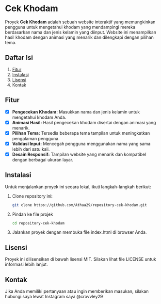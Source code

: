 # Cek Khodam

Proyek **Cek Khodam** adalah sebuah website interaktif yang memungkinkan pengguna untuk mengetahui khodam yang mendampingi mereka berdasarkan nama dan jenis kelamin yang diinput. Website ini menampilkan hasil khodam dengan animasi yang menarik dan dilengkapi dengan pilihan tema.

## Daftar Isi

1. [Fitur](#fitur)
2. [Instalasi](#instalasi)
3. [Lisensi](#lisensi)
4. [Kontak](#kontak)

## Fitur

- [x] **Pengecekan Khodam:** Masukkan nama dan jenis kelamin untuk mengetahui khodam Anda.
- [x] **Animasi Hasil:** Hasil pengecekan khodam disertai dengan animasi yang menarik.
- [x] **Pilihan Tema:** Tersedia beberapa tema tampilan untuk meningkatkan pengalaman pengguna.
- [x] **Validasi Input:** Mencegah pengguna menggunakan nama yang sama lebih dari satu kali.
- [x] **Desain Responsif:** Tampilan website yang menarik dan kompatibel dengan berbagai ukuran layar.

## Instalasi

Untuk menjalankan proyek ini secara lokal, ikuti langkah-langkah berikut:

1. Clone repository ini:
   ```bash
   git clone https://github.com/Athaa29/repository-cek-khodam.git

2. Pindah ke file projek
   ```bash
   cd repository-cek-khodam

3. Jalankan proyek dengan membuka file index.html di browser Anda.

## Lisensi
 Proyek ini dilisensikan di bawah lisensi MIT. Silakan lihat file LICENSE untuk informasi lebih lanjut.

## Kontak
Jika Anda memiliki pertanyaan atau ingin memberikan masukan, silakan hubungi saya lewat Instagram saya @crovvley29
